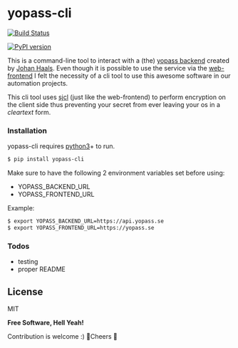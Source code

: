 # yopass-cli

[![Build Status](https://travis-ci.org/zsolt-halo/yopass-cli.svg?branch=master)](https://travis-ci.org/zsolt-halo/yopass-cli)

[![PyPI version](https://badge.fury.io/py/yopass-cli.svg)](https://badge.fury.io/py/yopass-cli)

This is a command-line tool to interact with a (the) [yopass backend](https://github.com/jhaals/yopass) created by [Johan Haals](https://github.com/jhaals).
Even though it is possible to use the service via the [web-frontend](https://yopass.se) I felt the necessity of a cli tool to use this awesome software in our automation projects. 

This cli tool uses [sjcl](https://pypi.org/project/sjcl/) (just like the web-frontend) to perform encryption on the client side thus preventing your secret from ever leaving your os in a _cleartext_ form.

### Installation

yopass-cli requires [python3](https://www.python.org/downloads/)+ to run.

```sh
$ pip install yopass-cli
```

Make sure to have the following 2 environment variables set before using:
 - YOPASS_BACKEND_URL
 - YOPASS_FRONTEND_URL
 
 Example:
 
 ```sh
$ export YOPASS_BACKEND_URL=https://api.yopass.se
$ export YOPASS_FRONTEND_URL=https://yopass.se
```

### Todos

 - testing
 - proper README

License
----
MIT

**Free Software, Hell Yeah!**

Contribution is welcome :) 🍺Cheers 🍺
